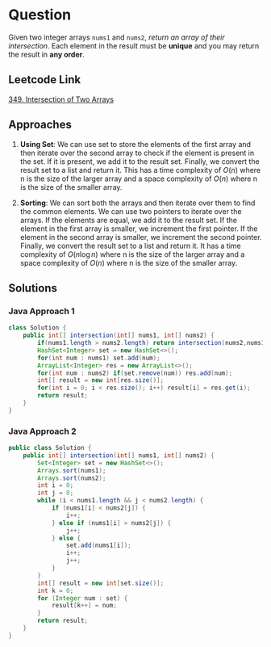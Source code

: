 # Question

Given two integer arrays `nums1` and `nums2`, _return an array of their intersection_. Each element in the result must be **unique** and you may return the result in **any order**.

## Leetcode Link

[349. Intersection of Two Arrays](https://leetcode.com/problems/intersection-of-two-arrays)

## Approaches

1. **Using Set**: We can use set to store the elements of the first array and then iterate over the second array to check if the element is present in the set. If it is present, we add it to the result set. Finally, we convert the result set to a list and return it. This has a time complexity of $O(n)$ where n is the size of the larger array and a space complexity of $O(n)$ where n is the size of the smaller array.

2. **Sorting**: We can sort both the arrays and then iterate over them to find the common elements. We can use two pointers to iterate over the arrays. If the elements are equal, we add it to the result set. If the element in the first array is smaller, we increment the first pointer. If the element in the second array is smaller, we increment the second pointer. Finally, we convert the result set to a list and return it. It has a time complexity of $O(n\log n)$ where n is the size of the larger array and a space complexity of $O(n)$ where n is the size of the smaller array.

## Solutions

### Java Approach 1

```java
class Solution {
    public int[] intersection(int[] nums1, int[] nums2) {
        if(nums1.length > nums2.length) return intersection(nums2,nums1);
        HashSet<Integer> set = new HashSet<>();
        for(int num : nums1) set.add(num);
        ArrayList<Integer> res = new ArrayList<>();
        for(int num : nums2) if(set.remove(num)) res.add(num);
        int[] result = new int[res.size()];
        for(int i = 0; i < res.size(); i++) result[i] = res.get(i);
        return result;
    }
}
```

### Java Approach 2

```java
public class Solution {
    public int[] intersection(int[] nums1, int[] nums2) {
        Set<Integer> set = new HashSet<>();
        Arrays.sort(nums1);
        Arrays.sort(nums2);
        int i = 0;
        int j = 0;
        while (i < nums1.length && j < nums2.length) {
            if (nums1[i] < nums2[j]) {
                i++;
            } else if (nums1[i] > nums2[j]) {
                j++;
            } else {
                set.add(nums1[i]);
                i++;
                j++;
            }
        }
        int[] result = new int[set.size()];
        int k = 0;
        for (Integer num : set) {
            result[k++] = num;
        }
        return result;
    }
}
```
